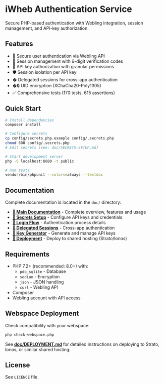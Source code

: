# iWheb Authentication Service

Secure PHP-based authentication with Webling integration, session management, and API-key authorization.

## Features

- 🔐 Secure user authentication via Webling API
- 🎫 Session management with 6-digit verification codes
- 🔑 API key authorization with granular permissions
- 🛡️ Session isolation per API key
- � Delegated sessions for cross-app authentication
- �🔒 UID encryption (XChaCha20-Poly1305)
- ✅ Comprehensive tests (170 tests, 615 assertions)

## Quick Start

```bash
# Install dependencies
composer install

# Configure secrets
cp config/secrets.php.example config/.secrets.php
chmod 600 config/.secrets.php
# Edit secrets (see: doc/SECRETS-SETUP.md)

# Start development server
php -S localhost:8080 -t public

# Run tests
vendor/bin/phpunit --colors=always --testdox
```

## Documentation

Complete documentation is located in the `doc/` directory:

- **[📖 Main Documentation](doc/README.md)** - Complete overview, features and usage
- **[🔐 Secrets Setup](doc/SECRETS-SETUP.md)** - Configure API keys and credentials
- **[🔑 Login Flow](doc/LOGIN-FLOW.md)** - Authentication process details
- **[🔀 Delegated Sessions](doc/DELEGATED-SESSIONS.md)** - Cross-app authentication
- **[🎫 Key Generator](doc/KEYGENERATOR.md)** - Generate and manage API keys
- **[🚀 Deployment](doc/DEPLOYMENT.md)** - Deploy to shared hosting (Strato/Ionos)

## Requirements

- PHP 7.2+ (recommended: 8.0+) with:
  - `pdo_sqlite` - Database
  - `sodium` - Encryption
  - `json` - JSON handling
  - `curl` - Webling API
- Composer
- Webling account with API access

## Webspace Deployment

Check compatibility with your webspace:

```bash
php check-webspace.php
```

See **[doc/DEPLOYMENT.md](doc/DEPLOYMENT.md)** for detailed instructions on deploying to Strato, Ionos, or similar shared hosting.

## License

See `LICENCE` file.
